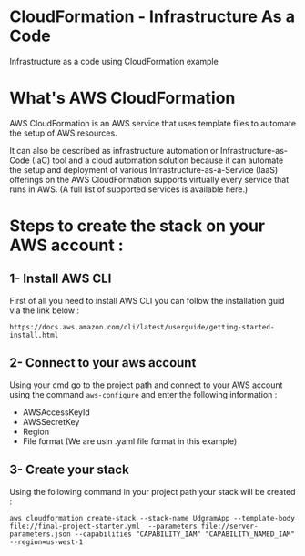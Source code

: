# CloudFormation - Infrastructure As a Code
Infrastructure as a code using CloudFormation example

# What's AWS CloudFormation

AWS CloudFormation is an AWS service that uses template files to automate the setup of AWS resources.

It can also be described as infrastructure automation or Infrastructure-as-Code (IaC) tool and a cloud automation solution because it can automate the setup and deployment of various Infrastructure-as-a-Service (IaaS) offerings on the AWS CloudFormation supports virtually every service that runs in AWS. (A full list of supported services is available here.)

# Steps to create the stack on your AWS account :

## 1- Install AWS CLI

First of all you need to install AWS CLI you can follow the installation guid via the link below : 

    https://docs.aws.amazon.com/cli/latest/userguide/getting-started-install.html



## 2- Connect to your aws account

Using your cmd go to the project path and connect to your AWS account using the command `aws-configure` and enter the following information :

  - AWSAccessKeyId
  - AWSSecretKey
  - Region
  - File format (We are usin .yaml file format in this example)


## 3- Create your stack

Using the following command in your project path  your stack will  be created : 

`aws cloudformation create-stack --stack-name UdgramApp --template-body file://final-project-starter.yml  --parameters file://server-parameters.json --capabilities "CAPABILITY_IAM" "CAPABILITY_NAMED_IAM" --region=us-west-1`

